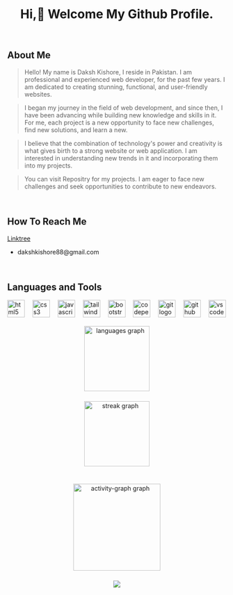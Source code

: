 <h1 align="center">Hi,👋 Welcome My Github Profile.</h1>
<br>




<h2>About Me</h2>
  
<div>

>Hello! My name is Daksh Kishore, I reside in Pakistan. I am professional and experienced web developer, for the past few years. I am dedicated to creating stunning, functional, and user-friendly websites.
  
>I began my journey in the field of web development, and since then, I have been advancing while building new knowledge and skills in it. For me, each project is a new opportunity to face new challenges, find new solutions, and learn a new.
  
>I believe that the combination of technology's power and creativity is what gives birth to a strong website or web application. I am interested in understanding new trends in it and incorporating them into my projects.

>You can visit Repositry for my projects. I am eager to face new challenges and seek opportunities to contribute to new endeavors.

</div>  
<br>

  
    
  
<h2 style="border: none; font-weight: bold;">How To Reach Me</h2>
  
<div align="left">
<a href="https://linktr.ee/dakshkishore"">Linktree</a>
  
* <p>dakshkishore88@gmail.com</p>
</div>
<br>




<h2 align="left">Languages and Tools</h2>
<div align="left">
  <img src="https://skillicons.dev/icons?i=html" height="40" alt="html5 logo"  />
  <img width="10" />
  <img src="https://skillicons.dev/icons?i=css" height="40" alt="css3 logo"  />
  <img width="10" />
  <img src="https://skillicons.dev/icons?i=js" height="40" alt="javascript logo"  />
  <img width="10" />
  <img src="https://skillicons.dev/icons?i=tailwind" height="40" alt="tailwindcss logo"  />
  <img width="10" />
  <img src="https://skillicons.dev/icons?i=bootstrap" height="40" alt="bootstrap logo"  />
  <img width="10" />
  <img src="https://skillicons.dev/icons?i=codepen" height="40" alt="codepen logo"  />
  <img width="10" />
  <img src="https://skillicons.dev/icons?i=git" height="40" alt="git logo"  />
  <img width="10" />
  <img src="https://skillicons.dev/icons?i=github" height="40" alt="github logo"  />
  <img width="10" />
  <img src="https://skillicons.dev/icons?i=vscode" height="40" alt="vscode logo"  />
</div>
<br>




<div align="center">
  <img src="https://github-readme-stats.vercel.app/api/top-langs?username=DakshDev&locale=en&hide_title=true&layout=compact&card_width=320&langs_count=5&theme=dracula&hide_border=true&order=2" height="150" alt="languages graph"  />
</div>

###

<div align="center">
  <img src="https://streak-stats.demolab.com?user=DakshDev&locale=en&mode=daily&theme=dracula&hide_border=true&border_radius=5&order=3" height="150" alt="streak graph"  />
</div>

###

<br clear="both">

<div align="center">
  <img src="https://github-readme-activity-graph.vercel.app/graph?username=DakshDev&radius=10&theme=dracula&area=true&order=5&hide_border=true&hide_title=true&bg_color=282A36&color=ffffff&line=FF6E96&point=79DAFA" height="200" alt="activity-graph graph"  />
</div>

###

<div align="center">
  <img src="https://profile-counter.glitch.me/DakshDev/count.svg?"  />
</div>

###
